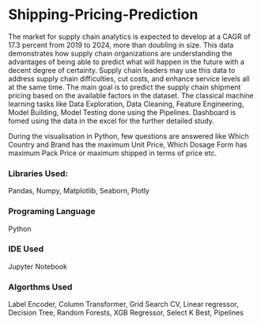 # Shipping-Pricing-Prediction

The market for supply chain analytics is expected to develop at a CAGR of 17.3 percent from 2019 to 2024, more than doubling in size. This data demonstrates how supply chain organizations are understanding the advantages of being able to predict what will happen in the future with a decent degree of certainty. Supply chain leaders may use this data to address supply chain difficulties, cut costs, and enhance service levels all at
the same time. The main goal is to predict the supply chain shipment pricing based on the available factors in the dataset.
The classical machine learning tasks like Data Exploration, Data Cleaning, Feature Engineering, Model Building, Model Testing done using the Pipelines.
Dashboard is fomed using the data in the excel for the further detailed study. 

During the visualisation in Python, few questions are answered like Which Country and Brand has the maximum Unit Price, Which Dosage Form has maximum Pack Price or maximum shipped in terms of price etc.

### Libraries Used:
Pandas, Numpy, Matplotlib, Seaborn, Plotly

### Programing Language
Python

### IDE Used
Jupyter Notebook

### Algorthms Used
Label Encoder, Column Transformer, Grid Search CV, Linear regressor, Decision Tree, Random Forests, XGB Regressor, Select K Best, Pipelines
